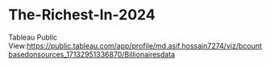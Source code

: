 # The-Richest-In-2024
Tableau Public View:https://public.tableau.com/app/profile/md.asif.hossain7274/viz/bcountbasedonsources_17132951336870/Billionairesdata